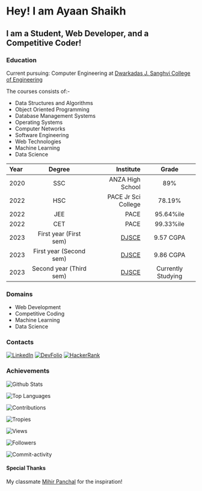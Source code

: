# Hey! I am Ayaan Shaikh

## I am a Student, Web Developer, and a Competitive Coder!

### Education
Current pursuing: Computer Engineering at [Dwarkadas J. Sanghvi College of Engineering](https://djsce.ac.in)

The courses consists of:-
- Data Structures and Algorithms
- Object Oriented Programming
- Database Management Systems
- Operating Systems
- Computer Networks
- Software Engineering
- Web Technologies
- Machine Learning
- Data Science

Year | Degree | Institute | Grade
:--- | :---: | ---: | :---:
2020 | SSC | ANZA High School | 89%
2022 | HSC | PACE Jr Sci College | 78.19%
2022 | JEE | PACE | 95.64%ile
2022 | CET | PACE | 99.33%ile
2023 | First year (First sem) | [DJSCE](https://djsce.ac.in) | 9.57 CGPA
2023 | First year (Second sem) | [DJSCE](https://djsce.ac.in) | 9.86 CGPA
2023 | Second year (Third sem) | [DJSCE](https://djsce.ac.in) | Currently Studying

### Domains
- Web Development
- Competitive Coding
- Machine Learning
- Data Science

### Contacts
[![LinkedIn](https://img.shields.io/badge/-LinkedIn-blue?logo=linkedin)](https://www.linkedin.com/in/ayaan-shaikh-/)
[![DevFolio](https://img.shields.io/badge/-DevFolio-black?logo=devfolio)](https://devfolio.co/@ayaantuts)
[![HackerRank](https://img.shields.io/badge/-HackerRank-green?logo=hackerrank)](https://www.hackerrank.com/ayaanmaths04)

### Achievements
![Github Stats](https://github-readme-stats.vercel.app/api?username=ayaantuts&show_icons=true&theme=radical)

![Top Languages](https://github-readme-stats.vercel.app/api/top-langs/?username=ayaantuts&layout=compact)

![Contributions](https://github-readme-streak-stats.herokuapp.com/?user=ayaantuts&theme=dark)

![Tropies](https://github-profile-trophy.vercel.app/?username=ayaantuts&theme=onedark)

![Views](https://komarev.com/ghpvc/?username=ayaantuts&color=blue)

![Followers](https://img.shields.io/github/followers/ayaantuts?style=social)

![Commit-activity](https://img.shields.io/github/commit-activity/w/ayaantuts/ayaantuts?style=social)

#### Special Thanks
My classmate [Mihir Panchal](https://github.com/MihirRajeshPanchal) for the inspiration!